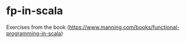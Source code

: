 # fp-in-scala
Exercises from the book (https://www.manning.com/books/functional-programming-in-scala)
